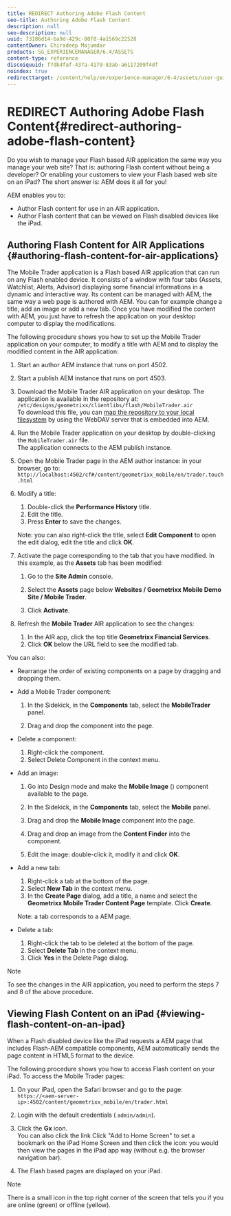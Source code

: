 ```yaml
---
title: REDIRECT Authoring Adobe Flash Content
seo-title: Authoring Adobe Flash Content
description: null
seo-description: null
uuid: 73186d14-ba9d-429c-80f0-4a1569c22528
contentOwner: Chiradeep Majumdar
products: SG_EXPERIENCEMANAGER/6.4/ASSETS
content-type: reference
discoiquuid: f7db4faf-437a-4179-83ab-a6117209f4df
noindex: true
redirecttarget: /content/help/en/experience-manager/6-4/assets/user-guide
---
```


# REDIRECT Authoring Adobe Flash Content{#redirect-authoring-adobe-flash-content}

Do you wish to manage your Flash based AIR application the same way you manage your web site? That is: authoring Flash content without being a developer? Or enabling your customers to view your Flash based web site on an iPad? The short answer is: AEM does it all for you!

AEM enables you to:

* Author Flash content for use in an AIR application.
* Author Flash content that can be viewed on Flash disabled devices like the iPad.

## Authoring Flash Content for AIR Applications {#authoring-flash-content-for-air-applications}

The Mobile Trader application is a Flash based AIR application that can run on any Flash enabled device. It consists of a window with four tabs (Assets, Watchlist, Alerts, Advisor) displaying some financial informations in a dynamic and interactive way. Its content can be managed with AEM, the same way a web page is authored with AEM. You can for example change a title, add an image or add a new tab. Once you have modified the content with AEM, you just have to refresh the application on your desktop computer to display the modifications.

The following procedure shows you how to set up the Mobile Trader application on your computer, to modify a title with AEM and to display the modified content in the AIR application:

1. Start an author AEM instance that runs on port 4502.
1. Start a publish AEM instance that runs on port 4503.
1. Download the Mobile Trader AIR application on your desktop. The application is available in the repository at:  
   `/etc/designs/geometrixx/clientlibs/flash/MobileTrader.air`  
   To download this file, you can [map the repository to your local filesystem](../../sites/administering/using/webdav-access.md) by using the WebDAV server that is embedded into AEM.  

1. Run the Mobile Trader application on your desktop by double-clicking the `MobileTrader.air` file.  
   The application connects to the AEM publish instance.  

1. Open the Mobile Trader page in the AEM author instance: in your browser, go to:  
   `http://localhost:4502/cf#/content/geometrixx_mobile/en/trader.touch.html`

1. Modify a title:

    1. Double-click the **Performance History** title.
    1. Edit the title.
    1. Press **Enter** to save the changes.

   Note: you can also right-click the title, select **Edit Component** to open the edit dialog, edit the title and click **OK**.

1. Activate the page corresponding to the tab that you have modified. In this example, as the **Assets** tab has been modified:

    1. Go to the **Site Admin** console.
    1. Select the **Assets** page below **Websites / Geometrixx Mobile Demo Site / Mobile Trader**.
    
    1. Click **Activate**.

1. Refresh the **Mobile Trader** AIR application to see the changes:

    1. In the AIR app, click the top title **Geometrixx Financial Services**.
    1. Click **OK** below the URL field to see the modified tab.

You can also:

* Rearrange the order of existing components on a page by dragging and dropping them.  
* Add a Mobile Trader component:

    1. In the Sidekick, in the **Components** tab, select the **MobileTrader** panel.
    
    1. Drag and drop the component into the page.

* Delete a component:

    1. Right-click the component.  
    1. Select Delete Component in the context menu.

* Add an image:

    1. Go into Design mode and make the **Mobile Image** () component available to the page.
    1. In the Sidekick, in the **Components** tab, select the **Mobile** panel.
    
    1. Drag and drop the **Mobile Image** component into the page.
    1. Drag and drop an image from the **Content Finder** into the component.
    1. Edit the image: double-click it, modify it and click **OK**.

* Add a new tab:

    1. Right-click a tab at the bottom of the page.
    1. Select **New Tab** in the context menu.
    1. In the **Create Page** dialog, add a title, a name and select the **Geometrixx Mobile Trader Content Page** template. Click **Create**.

  Note: a tab corresponds to a AEM page.
* Delete a tab:

    1. Right-click the tab to be deleted at the bottom of the page.
    1. Select **Delete Tab** in the context menu.
    1. Click **Yes** in the Delete Page dialog.

>[!NOTE]
>
>To see the changes in the AIR application, you need to perform the steps 7 and 8 of the above procedure.

## Viewing Flash Content on an iPad {#viewing-flash-content-on-an-ipad}

When a Flash disabled device like the iPad requests a AEM page that includes Flash-AEM compatible components, AEM automatically sends the page content in HTML5 format to the device.  
  
The following procedure shows you how to access Flash content on your iPad. To access the Mobile Trader pages:

1. On your iPad, open the Safari browser and go to the page:  
   `https://<aem-server-ip>:4502/content/geometrixx_mobile/en/trader.html`

1. Login with the default credentials ( `admin/admin`).  

1. Click the **Gx** icon.  
   You can also click the link Click "Add to Home Screen" to set a bookmark on the iPad Home Screen and then click the icon: you would then view the pages in the iPad app way (without e.g. the browser navigation bar).  

1. The Flash based pages are displayed on your iPad.

>[!NOTE]
>
>There is a small icon in the top right corner of the screen that tells you if you are online (green) or offline (yellow).

